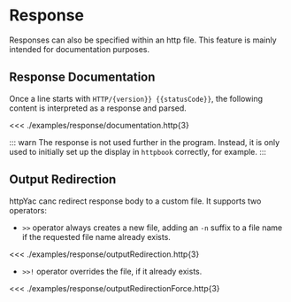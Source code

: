# Response

Responses can also be specified within an http file. This feature is mainly intended for documentation purposes.

## Response Documentation

Once a line starts with `HTTP/{version}} {{statusCode}}`, the following content is interpreted as a response and parsed. 


<<< ./examples/response/documentation.http{3}

::: warn
The response is not used further in the program. Instead, it is only used to initially set up the display in `httpbook` correctly, for example.
:::


## Output Redirection

httpYac canc redirect response body to a custom file. It supports two operators:

* `>>` operator always creates a new file, adding an `-n` suffix to a file name if the requested file name already exists.

<<< ./examples/response/outputRedirection.http{3}

* `>>!` operator overrides the file, if it already exists.

<<< ./examples/response/outputRedirectionForce.http{3}
